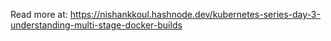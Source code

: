 Read more at: https://nishankkoul.hashnode.dev/kubernetes-series-day-3-understanding-multi-stage-docker-builds
